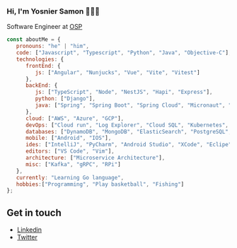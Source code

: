 ### Hi, I'm Yosnier Samon 👋🏾‍💻

Software Engineer at [OSP](https://www.osp.de)


```javascript
const aboutMe = {
   pronouns: "he" | "him",
   code: ["Javascript", "Typescript", "Python", "Java", "Objective-C"],
   technologies: {
      frontEnd: {
         js: ["Angular", "Nunjucks", "Vue", "Vite", "Vitest"]
      },
      backEnd: {
         js: ["TypeScript", "Node", "NestJS", "Hapi", "Express"],
         python: ["Django"],
         java: ["Spring", "Spring Boot", "Spring Cloud", "Micronaut", "Reactor"]
      },
      cloud: ["AWS", "Azure", "GCP"],
      devOps: ["Cloud run", "Log Explorer", "Cloud SQL", "Kubernetes", "Rancher", "Docker🐳", "k3s" "Containerd", "Nginx" "AWS", "S3", "Route53"],
      databases: ["DynamoDB", "MongoDB", "ElasticSearch", "PostgreSQL", "SQLite", "MySQL", "SQLServer"],
      mobile: ["Android", "IOS"],
      ides: ["IntelliJ", "PyCharm", "Android Studio", "XCode", "Eclipe"],
      editors: ["VS Code", "Vim"],
      architecture: ["Microservice Architecture"],
      misc: ["Kafka", "gRPC", "RPi"]
   },
   currently: "Learning Go language",
   hobbies:["Programming", "Play basketball", "Fishing"]
};
```


## Get in touch
- [Linkedin](https://linkedin.com/in/yosamac)
- [Twitter](https://twitter.com/yossamac)
  


